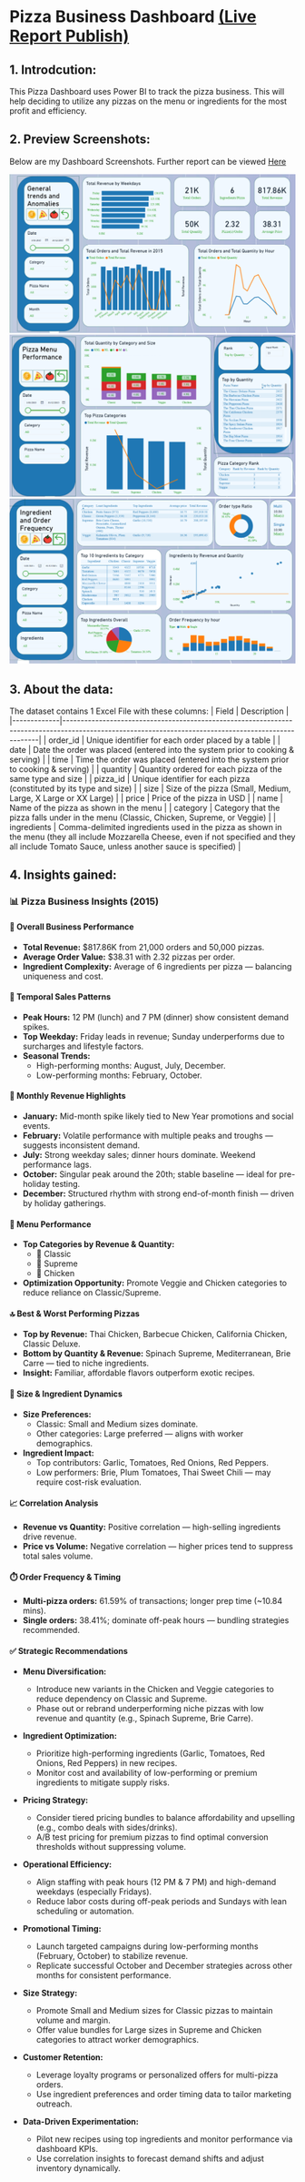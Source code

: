 # Pizza Business Dashboard [(Live Report Publish)](https://app.powerbi.com/view?r=eyJrIjoiN2ZlY2Y3NmItM2Y0Zi00MGFlLWE4MGYtOGUxMjZlZTNjZThmIiwidCI6IjZhNjhlMmQxLWQ4OGQtNDEyYi1iOTgyLWQ0YWVkNWY1MTcxNiJ9)
## 1. Introdcution: 
This Pizza Dashboard uses Power BI to track the pizza business. This will help deciding to utilize any pizzas on the menu or ingredients for the most profit and efficiency.
## 2. Preview Screenshots:
Below are my Dashboard Screenshots. Further report can be viewed [Here](https://github.com/minhD03/Pizza-Business-Dashboard/blob/efc0e7baf1026a1612c17c195deba439cf5ebecc/Pizza%20Business%20-%20Nhat%20Minh%20Dang.pdf)

![alt text](https://github.com/minhD03/Pizza-Business-Dashboard/blob/bec5b1eab58ff0621ea5ca19d68289535c116dbd/Images/Dashboard%201.png)
![alt text](https://github.com/minhD03/Pizza-Business-Dashboard/blob/bec5b1eab58ff0621ea5ca19d68289535c116dbd/Images/Dashboard%202.png)
![alt text](https://github.com/minhD03/Pizza-Business-Dashboard/blob/bec5b1eab58ff0621ea5ca19d68289535c116dbd/Images/Dashboard%203.png)

## 3. About the data:
The dataset contains 1 Excel File with these columns:
| Field       | Description                                                                                                                                         |
|-------------|-----------------------------------------------------------------------------------------------------------------------------------------------------|
| order_id    | Unique identifier for each order placed by a table                                                                                                  |
| date        | Date the order was placed (entered into the system prior to cooking & serving)                                                                     |
| time        | Time the order was placed (entered into the system prior to cooking & serving)                                                                     |
| quantity    | Quantity ordered for each pizza of the same type and size                                                                                           |
| pizza_id    | Unique identifier for each pizza (constituted by its type and size)                                                                                 |
| size        | Size of the pizza (Small, Medium, Large, X Large or XX Large)                                                                                      |
| price       | Price of the pizza in USD                                                                                                                           |
| name        | Name of the pizza as shown in the menu                                                                                                              |
| category    | Category that the pizza falls under in the menu (Classic, Chicken, Supreme, or Veggie)                                                             |
| ingredients | Comma-delimited ingredients used in the pizza as shown in the menu (they all include Mozzarella Cheese, even if not specified and they all include Tomato Sauce, unless another sauce is specified) |

## 4. Insights gained:
### 📊 Pizza Business Insights (2015)

#### 🧭 Overall Business Performance
- **Total Revenue:** $817.86K from 21,000 orders and 50,000 pizzas.
- **Average Order Value:** $38.31 with 2.32 pizzas per order.
- **Ingredient Complexity:** Average of 6 ingredients per pizza — balancing uniqueness and cost.

#### 📅 Temporal Sales Patterns
- **Peak Hours:** 12 PM (lunch) and 7 PM (dinner) show consistent demand spikes.
- **Top Weekday:** Friday leads in revenue; Sunday underperforms due to surcharges and lifestyle factors.
- **Seasonal Trends:**
  - High-performing months: August, July, December.
  - Low-performing months: February, October.

#### 📆 Monthly Revenue Highlights
- **January:** Mid-month spike likely tied to New Year promotions and social events.
- **February:** Volatile performance with multiple peaks and troughs — suggests inconsistent demand.
- **July:** Strong weekday sales; dinner hours dominate. Weekend performance lags.
- **October:** Singular peak around the 20th; stable baseline — ideal for pre-holiday testing.
- **December:** Structured rhythm with strong end-of-month finish — driven by holiday gatherings.

#### 🍕 Menu Performance
- **Top Categories by Revenue & Quantity:**
  - 🥇 Classic
  - 🥈 Supreme
  - 🥉 Chicken
- **Optimization Opportunity:** Promote Veggie and Chicken categories to reduce reliance on Classic/Supreme.

#### 🔝 Best & Worst Performing Pizzas
- **Top by Revenue:** Thai Chicken, Barbecue Chicken, California Chicken, Classic Deluxe.
- **Bottom by Quantity & Revenue:** Spinach Supreme, Mediterranean, Brie Carre — tied to niche ingredients.
- **Insight:** Familiar, affordable flavors outperform exotic recipes.

#### 📐 Size & Ingredient Dynamics
- **Size Preferences:**
  - Classic: Small and Medium sizes dominate.
  - Other categories: Large preferred — aligns with worker demographics.
- **Ingredient Impact:**
  - Top contributors: Garlic, Tomatoes, Red Onions, Red Peppers.
  - Low performers: Brie, Plum Tomatoes, Thai Sweet Chili — may require cost-risk evaluation.

#### 📈 Correlation Analysis
- **Revenue vs Quantity:** Positive correlation — high-selling ingredients drive revenue.
- **Price vs Volume:** Negative correlation — higher prices tend to suppress total sales volume.

#### ⏱️ Order Frequency & Timing
- **Multi-pizza orders:** 61.59% of transactions; longer prep time (~10.84 mins).
- **Single orders:** 38.41%; dominate off-peak hours — bundling strategies recommended.

#### ✅ Strategic Recommendations

- **Menu Diversification:**
  - Introduce new variants in the Chicken and Veggie categories to reduce dependency on Classic and Supreme.
  - Phase out or rebrand underperforming niche pizzas with low revenue and quantity (e.g., Spinach Supreme, Brie Carre).

- **Ingredient Optimization:**
  - Prioritize high-performing ingredients (Garlic, Tomatoes, Red Onions, Red Peppers) in new recipes.
  - Monitor cost and availability of low-performing or premium ingredients to mitigate supply risks.

- **Pricing Strategy:**
  - Consider tiered pricing bundles to balance affordability and upselling (e.g., combo deals with sides/drinks).
  - A/B test pricing for premium pizzas to find optimal conversion thresholds without suppressing volume.

- **Operational Efficiency:**
  - Align staffing with peak hours (12 PM & 7 PM) and high-demand weekdays (especially Fridays).
  - Reduce labor costs during off-peak periods and Sundays with lean scheduling or automation.

- **Promotional Timing:**
  - Launch targeted campaigns during low-performing months (February, October) to stabilize revenue.
  - Replicate successful October and December strategies across other months for consistent performance.

- **Size Strategy:**
  - Promote Small and Medium sizes for Classic pizzas to maintain volume and margin.
  - Offer value bundles for Large sizes in Supreme and Chicken categories to attract worker demographics.

- **Customer Retention:**
  - Leverage loyalty programs or personalized offers for multi-pizza orders.
  - Use ingredient preferences and order timing data to tailor marketing outreach.

- **Data-Driven Experimentation:**
  - Pilot new recipes using top ingredients and monitor performance via dashboard KPIs.
  - Use correlation insights to forecast demand shifts and adjust inventory dynamically.

